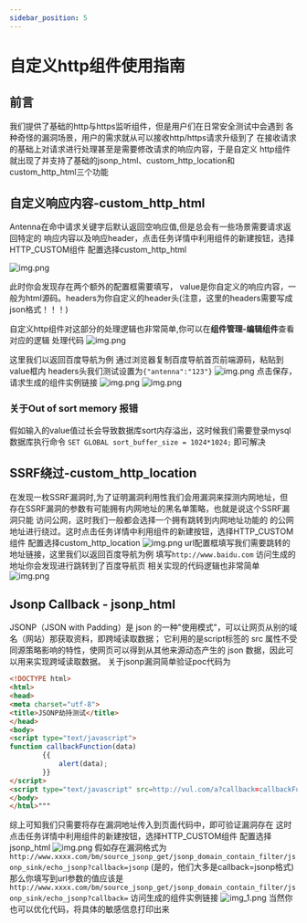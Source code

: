 ```yaml
---
sidebar_position: 5
---
```


# 自定义http组件使用指南

## 前言
我们提供了基础的http与https监听组件，但是用户们在日常安全测试中会遇到
各种奇怪的漏洞场景，用户的需求就从可以接收http/https请求升级到了
在接收请求的基础上对请求进行处理甚至是需要修改请求的响应内容，于是自定义
http组件就出现了并支持了基础的jsonp_html、custom_http_location和custom_http_html三个功能

## 自定义响应内容-custom_http_html
Antenna在命中请求关键字后默认返回空响应值,但是总会有一些场景需要请求返回特定的
响应内容以及响应header，点击任务详情中利用组件的新建按钮，选择HTTP_CUSTOM组件
配置选择custom_http_html

![img.png](../../static/img/img_custom_http_html.png)

此时你会发现存在两个额外的配置框需要填写，
value是你自定义的响应内容，一般为html源码。headers为你自定义的header头(注意，这里的headers需要写成json格式！！！)

自定义http组件对这部分的处理逻辑也非常简单,你可以在**组件管理-编辑组件**查看对应的逻辑
处理代码
![img.png](../../static/img/img_custom_http_html_code.png)

这里我们以返回百度导航为例 通过浏览器复制百度导航首页前端源码，粘贴到value框内
headers头我们测试设置为`{"antenna":"123"}`
![img.png](../../static/img/img_custom_http_html_baidu.png)
点击保存，请求生成的组件实例链接
![img.png](../../static/img/img_baidu.png)
![img.png](../../static/img/img_baidu_header.png)

### 关于Out of sort memory 报错
假如输入的value值过长会导致数据库sort内存溢出，这时候我们需要登录mysql数据库执行命令
`SET GLOBAL sort_buffer_size = 1024*1024;` 即可解决


## SSRF绕过-custom_http_location
在发现一枚SSRF漏洞时,为了证明漏洞利用性我们会用漏洞来探测内网地址，但
存在SSRF漏洞的参数有可能拥有内网地址的黑名单策略，也就是说这个SSRF漏洞只能
访问公网，这时我们一般都会选择一个拥有跳转到内网地址功能的
的公网地址进行绕过。这时点击任务详情中利用组件的新建按钮，选择HTTP_CUSTOM组件
配置选择custom_http_location
![img.png](../../static/img/img_custom_http_location.png)
url配置框填写我们需要跳转的地址链接，这里我们以返回百度导航为例
填写`http://www.baidu.com`
访问生成的地址你会发现进行跳转到了百度导航页
相关实现的代码逻辑也非常简单
![img.png](../../static/img/img_location_url.png)

## Jsonp Callback - jsonp_html
JSONP（JSON with Padding）是 json 的一种"使用模式"，可以让网页从别的域名（网站）那获取资料，即跨域读取数据；
它利用的是script标签的 src 属性不受同源策略影响的特性，使网页可以得到从其他来源动态产生的 json 数据，因此可以用来实现跨域读取数据。
关于jsonp漏洞简单验证poc代码为
```html
<!DOCTYPE html>
<html>
<head>
<meta charset="utf-8">
<title>JSONP劫持测试</title>
</head>
<body>
<script type="text/javascript">
function callbackFunction(data)
        {{
            alert(data);
        }}
</script>
<script type="text/javascript" src=http://vul.com/a?callback=callbackFunction"></script>
</body>
</html>"""
```
综上可知我们只需要将存在漏洞地址传入到页面代码中，即可验证漏洞存在
这时点击任务详情中利用组件的新建按钮，选择HTTP_CUSTOM组件
配置选择jsonp_html
![img.png](../../static/img/img_jsonp_html.png)
假如存在漏洞格式为`http://www.xxxx.com/bm/source_jsonp_get/jsonp_domain_contain_filter/jsonp_sink/echo_jsonp?callback=jsonp` (是的，他们大多是callback=jsonp格式)
那么你填写到url参数的值应该是`http://www.xxxx.com/bm/source_jsonp_get/jsonp_domain_contain_filter/jsonp_sink/echo_jsonp?callback=`
访问生成的组件实例链接
![img_1.png](../../static/img/img_jsonp.png)
当然你也可以优化代码，将具体的敏感信息打印出来


